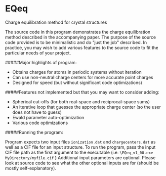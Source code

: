 EQeq
====

Charge equilibration method for crystal structures

The source code in this program demonstrates the charge equilibration method described
in the accompanying paper. The purpose of the source code provided is to be
minimalistic and do "just the job" described. In practice, you may wish to add various
features to the source code to fit the particular needs of your project.

#####Major highlights of program:

 * Obtains charges for atoms in periodic systems without iteration
 * Can use non-neutral charge centers for more accurate point charges
 * Designed for speed (but without significant code optimizations)

#####Features not implemented but that you may want to consider adding:

 * Spherical cut-offs (for both real-space and reciprocal-space sums)
 * An iterative loop that guesses the appropriate charge center (so the user does not have to guess)
 * Ewald parameter auto-optimization
 * Various code optimizations

#####Running the program:

Program expects two input files `ionization.dat` and `chargecenters.dat` as well as
a CIF file for an input structure. To run the program, pass the input CIF file path
as the first argument to the executable (i.e: `\EQeq_v1_00.exe MyDirectory/myfile.cif` )
Additional input parameters are optional. Please look at source code to see
what the other optional inputs are for (should be mostly self-explanatory).
